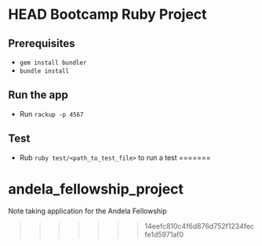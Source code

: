 HEAD
Bootcamp Ruby Project
================

## Prerequisites

- `gem install bundler`
- `bundle install`

## Run the app

- Run `rackup -p 4567`

## Test

- Rub `ruby test/<path_to_test_file>` to run a test
=======
# andela_fellowship_project
Note taking application for the Andela Fellowship
>>>>>>> 14eefc810c4f6d876d752f1234fecfe1d5971af0
